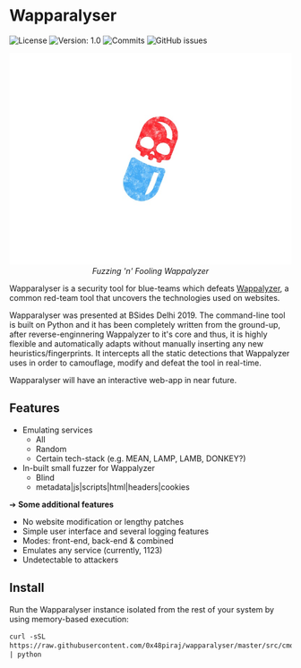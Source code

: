 # Wapparalyser

![License](https://img.shields.io/github/license/0x48piraj/wapparalyser)
![Version: 1.0](https://img.shields.io/badge/version-1.0-blue.svg)
![Commits](https://img.shields.io/github/commit-activity/y/0x48piraj/wapparalyser)
![GitHub issues](https://img.shields.io/github/issues/0x48piraj/wapparalyser)

<p align="center">
    <img alt="Wapparalyser Logo" src="assets/logo.jpg"><br>
    <i>Fuzzing 'n' Fooling Wappalyzer</i>
</p>

Wapparalyser is a security tool for blue-teams which defeats [Wappalyzer](https://www.wappalyzer.com/), a common red-team tool that uncovers the technologies used on websites.

Wapparalyser was presented at BSides Delhi 2019. The command-line tool is built on Python and it has been completely written from the ground-up, after reverse-enginnering Wappalyzer to it's core and thus, it is highly flexible and automatically adapts without manually inserting any new heuristics/fingerprints. It intercepts all the static detections that Wappalyzer uses in order to camouflage, modify and defeat the tool in real-time.

Wapparalyser will have an interactive web-app in near future.

## Features

- Emulating services
   * All
   * Random
   * Certain tech-stack (e.g. MEAN, LAMP, LAMB, DONKEY?)
- In-built small fuzzer for Wappalyzer
   * Blind
   * metadata|js|scripts|html|headers|cookies

➔ **Some additional features**

- No website modification or lengthy patches
- Simple user interface and several logging features
- Modes: front-end, back-end & combined
- Emulates any service (currently, 1123)
- Undetectable to attackers


## Install

Run the Wapparalyser instance isolated from the rest of your system by using memory-based execution:

```
curl -sSL https://raw.githubusercontent.com/0x48piraj/wapparalyser/master/src/cmdline/cli.py | python
```